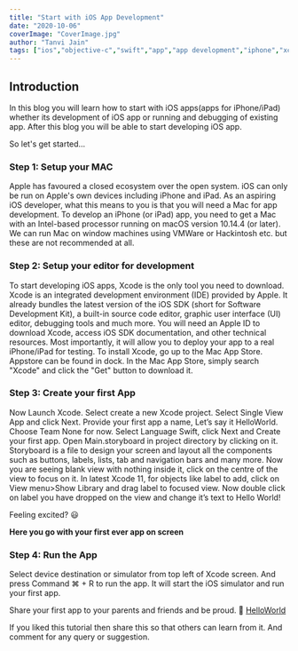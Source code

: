 ```yaml
---
title: "Start with iOS App Development"
date: "2020-10-06"
coverImage: "CoverImage.jpg"
author: "Tanvi Jain"
tags: ["ios","objective-c","swift","app","app development","iphone","xcode","mac","appleid","decryption"]
---
```


## Introduction
In this blog you will learn how to start with iOS apps(apps for iPhone/iPad) whether its development of iOS app or running and debugging of existing app. After this blog you will be able to start developing iOS app.

So let's get started...

### Step 1: Setup your MAC
Apple has favoured a closed ecosystem over the open system. iOS can only be run on Apple's own devices including iPhone and iPad.
As an aspiring iOS developer, what this means to you is that you will need a Mac for app development.
To develop an iPhone (or iPad) app, you need to get a Mac with an Intel-based processor running on macOS version 10.14.4 (or later).
We can run Mac on window machines using VMWare or Hackintosh etc. but these are not recommended at all.


### Step 2: Setup your editor for development
To start developing iOS apps, Xcode is the only tool you need to download. Xcode is an integrated development environment (IDE) provided by Apple. It already bundles the latest version of the iOS SDK (short for Software Development Kit), a built-in source code editor, graphic user interface (UI) editor, debugging tools and much more.
You will need an Apple ID to download Xcode, access iOS SDK documentation, and other technical resources. Most importantly, it will allow you to deploy your app to a real iPhone/iPad for testing.
[](https://appleid.apple.com/account#!&page=create)
To install Xcode, go up to the Mac App Store. Appstore can be found in dock. In the Mac App Store, simply search "Xcode" and click the "Get" button to download it.
[](Imag1.jpg)

### Step 3: Create your first App
Now Launch Xcode. 
Select create a new Xcode project. 
Select Single View App and click Next. 
Provide your first app a name, Let’s say it HelloWorld. 
Choose Team None for now. Select Language Swift, click Next and Create your first app.
[](Image2.jpg)
Open Main.storyboard in project directory by clicking on it. Storyboard is a file to design your screen and layout all the components such as buttons, labels, lists, tab and navigation bars and many more.
Now you are seeing blank view with nothing inside it, click on the centre of the view to focus on it. In latest Xcode 11, for objects like label to add, click on View menu>Show Library and drag label to focused view.
Now double click on label you have dropped on the view and change it’s text to Hello World!
[](Image3.jpg)

Feeling excited? 😃

**Here you go with your first ever app on screen**

### Step 4: Run the App
Select device destination or simulator from top left of Xcode screen. And press Command ⌘ + R to run the app. It will start the iOS simulator and run your first app.
[](Image4.jpg)


Share your first app to your parents and friends and be proud. 👏 
[HelloWorld](Image5.jpg)


If you liked this tutorial then share this so that others can learn from it. And comment for any query or suggestion. 

